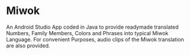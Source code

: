 # Miwok
An Android Studio App coded in Java to provide readymade translated Numbers, Family Members, Colors and Phrases into typical Miwok Language. 
For convenient Purposes, audio clips of the Miwok translation are also provided.
